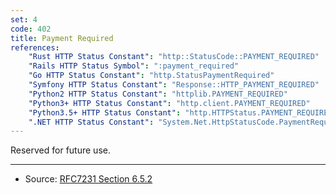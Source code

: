 ```yaml
---
set: 4
code: 402
title: Payment Required
references:
    "Rust HTTP Status Constant": "http::StatusCode::PAYMENT_REQUIRED"
    "Rails HTTP Status Symbol": ":payment_required"
    "Go HTTP Status Constant": "http.StatusPaymentRequired"
    "Symfony HTTP Status Constant": "Response::HTTP_PAYMENT_REQUIRED"
    "Python2 HTTP Status Constant": "httplib.PAYMENT_REQUIRED"
    "Python3+ HTTP Status Constant": "http.client.PAYMENT_REQUIRED"
    "Python3.5+ HTTP Status Constant": "http.HTTPStatus.PAYMENT_REQUIRED"
    ".NET HTTP Status Constant": "System.Net.HttpStatusCode.PaymentRequired"
---
```


Reserved for future use.

---

* Source: [RFC7231 Section 6.5.2][1]

[1]: <http://tools.ietf.org/html/rfc7231#section-6.5.2>
